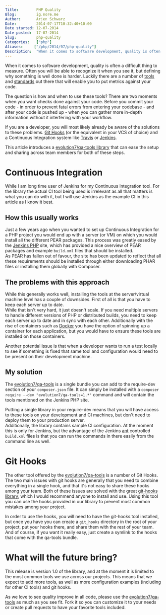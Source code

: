 ```yaml
---
Title:        PHP Quality  
Blog:         ig.nore.me  
Author:       Arjen Schwarz  
Date:         2014-07-17T10:32:40+10:00
Date started: 12-07-2014  
Date posted:  17-07-2014  
Slug:         php-quality  
Categories:   ["php"]
Aliases:     ["/php/2014/07/php-quality"]
Description:  "When it comes to software development, quality is often a difficult thing to measure. Often you will be able to recognize it when you see it, but defining why something is well done is harder. Luckily there are a number of tools and standards out there that will enable you to put metrics against your code. This article shows an easy way to combine these."
---
```


When it comes to software development, quality is often a difficult thing to measure. Often you will be able to recognize it when you see it, but defining why something is well done is harder. Luckily there are a number of [tools][9] and [standards][10] out there that will enable you to put metrics against your code.

The question is how and when to use these tools? There are two moments when you want checks done against your code. Before you commit your code - in order to prevent fatal errors from entering your codebase - and after your code is pushed up - when you can gather more in-depth information without it interfering with your workflow.

If you are a developer, you will most likely already be aware of the solutions to these problems. [Git Hooks][1] (or the equivalent in your VCS of choice) and a Continuous Integration system like [Travis][2] or [Jenkins][3].

This article introduces a [evolution7/qa-tools library][4] that can ease the setup and sharing across team members for both of these steps.

# Continuous Integration

While I am long time user of Jenkins for my Continuous Integration tool. For the library the actual CI tool being used is irrelevant as all that matters is what you can do with it, but I will use Jenkins as the example CI in this article as I know it best.

## How this usually works

Just a few years ago when you wanted to set up Continuous Integration for a PHP project you would end up with a server (or VM) on which you would install all the different PEAR packages. This process was greatly eased by the [Jenkins PHP][5] site, which has provided a nice overview of PEAR packages and example `build.xml` files that should be installed.   
As PEAR has fallen out of favour, the site has been updated to reflect that all these requirements should be installed through either downloading PHAR files or installing them globally with Composer.

## The problems with this approach

While this generally works well, installing the tools at the server/virtual machine level has a couple of downsides. First of all is that you have to keep each server up to date.   
While that isn't very hard, it just doesn't scale. If you need multiple servers to handle different versions of PHP or distributed builds, you need to keep each server up to date and in sync with each other. Additionally with the rise of containers such as [Docker][6] you have the option of spinning up a container for each application, but you would have to ensure these tools are installed on those containers.

Another potential issue is that when a developer wants to run a test locally to see if something is fixed that same tool and configuration would need to be present on their development machine.

## My solution

The [evolution7/qa-tools][7] is a single bundle you can add to the require-dev section of your `composer.json` file. It can simply be installed with a `composer require --dev "evolution7/qa-tools=1.*"` command and will contain the tools mentioned on the Jenkins PHP site.

Putting a single library in your require-dev means that you will have access to these tools on your development and CI machines, but don't need to deploy them to your production server.   
Additionally, the library contains sample CI configuration. At the moment this is only for Jenkins, but the advantage of the Jenkins [ant][11] controlled `build.xml` files is that you can run the commands in there easily from the command line as well.

# Git Hooks

The other tool offered by the [evolution7/qa-tools][7] is a number of Git Hooks. The two main issues with git hooks are generally that you need to combine everything in a single hook, and that it's not easy to share these hooks among your team.
Both of these issues are solved with the great [git-hooks library][8], which I would recommend anyone to install and use. Using this tool you can use the hooks provided in our library to prevent most common mistakes among your project. 

In order to use the hooks, you will need to have the git-hooks tool installed, but once you have you can create a `git_hooks` directory in the root of your project, put your hooks there, and share them with the rest of your team.   
And of course, if you want it really easy, just create a symlink to the hooks that come with the qa-tools bundle.

# What will the future bring?

This release is version 1.0 of the library, and at the moment it is limited to the most common tools we use across our projects. This means that we expect to add more tools, as well as more configuration examples (including for other CI tools) and git hooks.

As we love to see quality improve in all code, please use the [evolution7/qa-tools][7] as much as you see fit. Fork it so you can customize it to your needs or create pull requests to have your favorite tools included.


[1]: http://git-scm.com/book/en/Customizing-Git-Git-Hooks "Git - Git Hooks"
[2]: http://travis-ci.org "Travis CI - Free Hosted Continuous Integration Platform for the Open Source Community"
[3]: http://jenkins-ci.org "Welcome to Jenkins CI! | Jenkins CI"
[4]: http://github.com/evolution7/qa-tools
[5]: http://jenkins-php.org "Template for Jenkins Jobs for PHP Projects"
[6]: http://www.docker.com/ "Docker - Build, Ship, and Run Any App, Anywhere"
[7]: http://github.com/evolution7/qa-tools "Evolution 7 - QA Tools"
[8]: https://github.com/icefox/git-hooks
[9]: http://phpqatools.org
[10]: http://www.php-fig.org/psr/
[11]: http://ant.apache.org